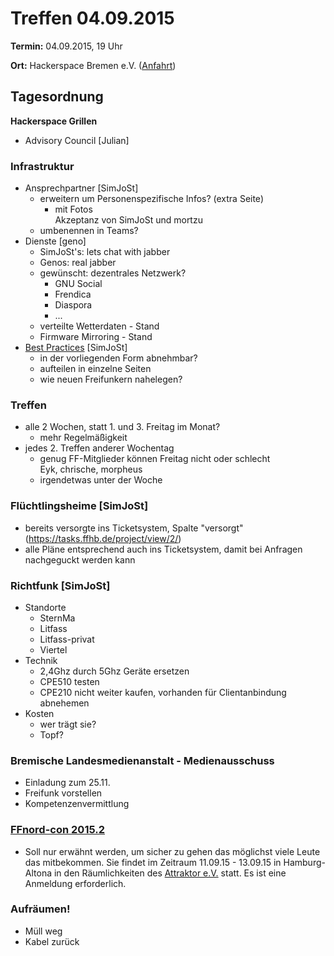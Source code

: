 # Treffen 04.09.2015

**Termin:** 04.09.2015, 19 Uhr

**Ort:** Hackerspace Bremen e.V. ([Anfahrt](https://www.hackerspace-bremen.de/anfahrt/))

## Tagesordnung

**Hackerspace Grillen**

* Advisory Council [Julian]

### Infrastruktur
* Ansprechpartner [SimJoSt]
  * erweitern um Personenspezifische Infos? (extra Seite)
      * mit Fotos  
        Akzeptanz von SimJoSt und mortzu
  * umbenennen in Teams?
* Dienste [geno]
  *   SimJoSt's:  lets chat with jabber
  *   Genos:      real jabber
  *   gewünscht: dezentrales Netzwerk?
      *   GNU Social
      *   Frendica
      *   Diaspora
      *   ...
  * verteilte Wetterdaten - Stand
  * Firmware Mirroring - Stand
* [Best Practices](http://wiki.bremen.freifunk.net/Anleitungen/Best-Practices) [SimJoSt]
  * in der vorliegenden Form abnehmbar?
  * aufteilen in einzelne Seiten
  * wie neuen Freifunkern nahelegen?

### Treffen
* alle 2 Wochen, statt 1. und 3. Freitag im Monat?
  * mehr Regelmäßigkeit
* jedes 2. Treffen anderer Wochentag
  * genug FF-Mitglieder können Freitag nicht oder schlecht  
    Eyk, chrische, morpheus
  * irgendetwas unter der Woche

### Flüchtlingsheime [SimJoSt]
* bereits versorgte ins Ticketsystem, Spalte "versorgt" (https://tasks.ffhb.de/project/view/2/)
* alle Pläne entsprechend auch ins Ticketsystem, damit bei Anfragen nachgeguckt werden kann

### Richtfunk [SimJoSt]
* Standorte
  * SternMa
  * Litfass
  * Litfass-privat
  * Viertel
* Technik
  * 2,4Ghz durch 5Ghz Geräte ersetzen
  * CPE510 testen
  * CPE210 nicht weiter kaufen, vorhanden für Clientanbindung abnehemen
* Kosten
  * wer trägt sie?
  * Topf?

### Bremische Landesmedienanstalt - Medienausschuss
* Einladung zum 25.11.
* Freifunk vorstellen
* Kompetenzenvermittlung

### [FFnord-con 2015.2](http://ffnord.net)
* Soll nur erwähnt werden, um sicher zu gehen das möglichst viele Leute das mitbekommen. Sie findet im Zeitraum 11.09.15 - 13.09.15 in Hamburg-Altona in den Räumlichkeiten des [Attraktor e.V.](https://blog.attraktor.org/) statt. Es ist eine Anmeldung erforderlich.

### Aufräumen!
* Müll weg
* Kabel zurück